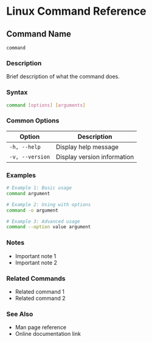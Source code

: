 # Linux Command Reference

## Command Name
`command`

### Description
Brief description of what the command does.

### Syntax
```bash
command [options] [arguments]
```

### Common Options
| Option | Description |
|--------|-------------|
| `-h, --help` | Display help message |
| `-v, --version` | Display version information |

### Examples
```bash
# Example 1: Basic usage
command argument

# Example 2: Using with options
command -o argument

# Example 3: Advanced usage
command --option value argument
```

### Notes
- Important note 1
- Important note 2

### Related Commands
- Related command 1
- Related command 2

### See Also
- Man page reference
- Online documentation link

